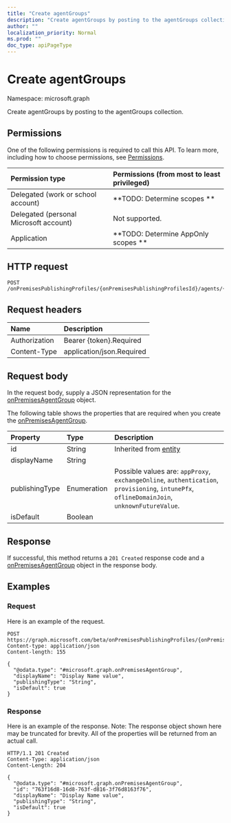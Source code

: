 ```yaml
---
title: "Create agentGroups"
description: "Create agentGroups by posting to the agentGroups collection."
author: ""
localization_priority: Normal
ms.prod: ""
doc_type: apiPageType
---
```


# Create agentGroups

Namespace: microsoft.graph

Create agentGroups by posting to the agentGroups collection.

## Permissions
One of the following permissions is required to call this API. To learn more, including how to choose permissions, see [Permissions](/concepts/permissions-reference.md).

|Permission type|Permissions (from most to least privileged)|
|:---|:---|
|Delegated (work or school account)|**TODO: Determine scopes **|
|Delegated (personal Microsoft account)|Not supported.|
|Application|**TODO: Determine AppOnly scopes **|

## HTTP request
<!-- {
  "blockType": "ignored"
}
-->
``` http
POST /onPremisesPublishingProfiles/{onPremisesPublishingProfilesId}/agents/{onPremisesAgentId}/agentGroups/$ref
```

## Request headers
|Name|Description|
|:---|:---|
|Authorization|Bearer {token}.Required|
|Content-Type|application/json.Required|

## Request body
In the request body, supply a JSON representation for the [onPremisesAgentGroup](../resources/onpremisesagentgroup.md) object.

The following table shows the properties that are required when you create the [onPremisesAgentGroup](../resources/onpremisesagentgroup.md).

|Property|Type|Description|
|:---|:---|:---|
|id|String| Inherited from [entity](../resources/entity.md)|
|displayName|String||
|publishingType|Enumeration| Possible values are: `appProxy`, `exchangeOnline`, `authentication`, `provisioning`, `intunePfx`, `oflineDomainJoin`, `unknownFutureValue`.|
|isDefault|Boolean||



## Response
If successful, this method returns a `201 Created` response code and a [onPremisesAgentGroup](../resources/onpremisesagentgroup.md) object in the response body.

## Examples

### Request
Here is an example of the request.
<!-- {
  "blockType": "request",
  "name": "create_onpremisesagentgroup_from_"
}
-->
``` http
POST https://graph.microsoft.com/beta/onPremisesPublishingProfiles/{onPremisesPublishingProfilesId}/agents/{onPremisesAgentId}/agentGroups
Content-type: application/json
Content-length: 155

{
  "@odata.type": "#microsoft.graph.onPremisesAgentGroup",
  "displayName": "Display Name value",
  "publishingType": "String",
  "isDefault": true
}
```

### Response
Here is an example of the response. Note: The response object shown here may be truncated for brevity. All of the properties will be returned from an actual call.
<!-- {
  "blockType": "response",
  "truncated": true,
  "@odata.type": "microsoft.graph.onpremisesagentgroup"
}
-->
``` http
HTTP/1.1 201 Created
Content-Type: application/json
Content-Length: 204

{
  "@odata.type": "#microsoft.graph.onPremisesAgentGroup",
  "id": "763f16d8-16d8-763f-d816-3f76d8163f76",
  "displayName": "Display Name value",
  "publishingType": "String",
  "isDefault": true
}
```

